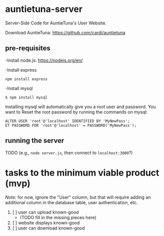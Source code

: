 # auntietuna-server

Server-Side Code for AuntieTuna's User Website.

Download AuntieTuna: https://github.com/cardi/auntietuna

## pre-requisites

-Install node.js: https://nodejs.org/en/

-Install express
```
npm install express
```
-Install mysql
```
$ npm install mysql
```

Installing mysql will automatically give you a root user and password. You want to Reset the root password by running the commands on mysql: 
```
ALTER USER 'root'@'localhost' IDENTIFIED BY 'MyNewPass';
ET PASSWORD FOR 'root'@'localhost' = PASSWORD('MyNewPass');
```


## running the server

TODO (e.g., `node server.js`, then connect to `localhost:3000`?)

# tasks to the minimum viable product (mvp)

_Note_: for now, ignore the "User" column, but that will require adding
an additional column in the database table, user authentication, etc.

1. [ ] user can upload known-good
   - (TODO fill in the missing pieces here)
2. [ ] website displays known-good
3. [ ] user can download known-good
